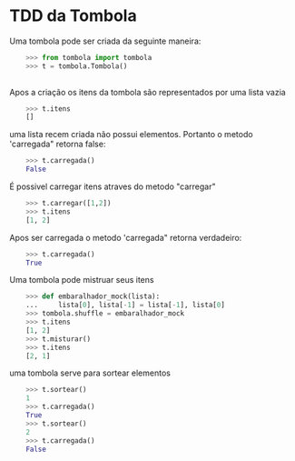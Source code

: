 # TDD da Tombola

Uma tombola pode ser criada da seguinte maneira:
```Python
    >>> from tombola import tombola
    >>> t = tombola.Tombola()
   
```

Apos a criação os itens da tombola são representados por uma lista vazia
```Python
    >>> t.itens
    []

```

uma lista recem criada não possui elementos. Portanto o metodo 'carregada"
retorna false:
```python
    >>> t.carregada()
    False

```

É possivel carregar itens atraves do metodo "carregar"
```Python
    >>> t.carregar([1,2])
    >>> t.itens
    [1, 2]

```

Apos ser carregada  o metodo 'carregada" retorna verdadeiro:
```python
    >>> t.carregada()
    True

```

Uma tombola pode mistruar seus itens
```python
    >>> def embaralhador_mock(lista):
    ...     lista[0], lista[-1] = lista[-1], lista[0]
    >>> tombola.shuffle = embaralhador_mock
    >>> t.itens
    [1, 2]
    >>> t.misturar()
    >>> t.itens
    [2, 1]

```

uma tombola serve para sortear elementos
```python
    >>> t.sortear()
    1
    >>> t.carregada()
    True
    >>> t.sortear()
    2
    >>> t.carregada()
    False

```